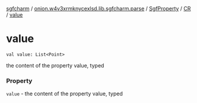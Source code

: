 [sgfcharm](../../../index.md) / [onion.w4v3xrmknycexlsd.lib.sgfcharm.parse](../../index.md) / [SgfProperty](../index.md) / [CR](index.md) / [value](./value.md)

# value

`val value: List<Point>`

the content of the property value, typed

### Property

`value` - the content of the property value, typed